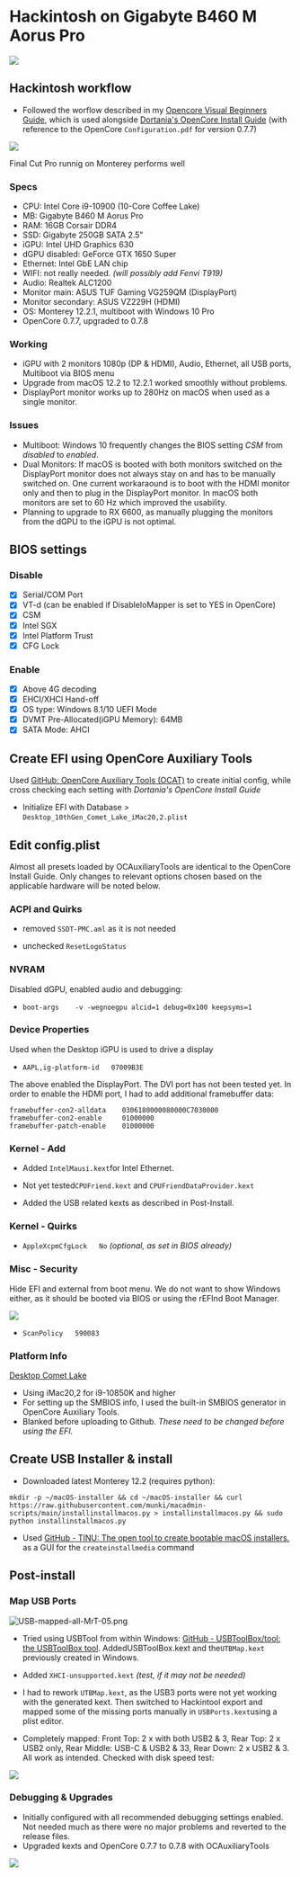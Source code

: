 # Hackintosh on Gigabyte B460 M Aorus Pro

![](/Users/christian/developer/git_projects/hackintosh-opencore/Gigabyte-B460-M-Aorus-Pro/images/55ac098ba3dfc7ef4c2e1a260d2c9067f2f3c06e.jpg)

## Hackintosh workflow

- Followed the worflow described in my [Opencore Visual Beginners Guide](https://chriswayg.gitbook.io/opencore-visual-beginners-guide/), which is used alongside [Dortania's OpenCore Install Guide](https://dortania.github.io/OpenCore-Install-Guide/) (with reference to the OpenCore `Configuration.pdf` for version 0.7.7)

![](/Users/christian/developer/git_projects/hackintosh-opencore/Gigabyte-B460-M-Aorus-Pro/images/dee6fb05f58eef4aff0559ecf1b7b5ef0e03db13.png)

Final Cut Pro runnig on Monterey performs well

### Specs

* CPU: Intel Core i9-10900 (10-Core Coffee Lake)
* MB: Gigabyte B460 M Aorus Pro
* RAM: 16GB Corsair DDR4
* SSD: Gigabyte 250GB SATA 2.5"
* iGPU: Intel UHD Graphics 630
* dGPU disabled: GeForce GTX 1650 Super
* Ethernet: Intel GbE LAN chip
* WIFI: not really needed. *(will possibly add Fenvi T919)*
* Audio: Realtek ALC1200
* Monitor main: ASUS TUF Gaming VG259QM (DisplayPort)
* Monitor secondary: ASUS VZ229H (HDMI)
* OS: Monterey 12.2.1, multiboot with Windows 10 Pro
* OpenCore 0.7.7, upgraded to 0.7.8

### Working

- iGPU with 2 monitors 1080p (DP & HDMI), Audio, Ethernet, all USB ports, Multiboot via BIOS menu
- Upgrade from macOS 12.2 to 12.2.1 worked smoothly without problems.
- DisplayPort monitor works up to 280Hz on macOS when used as a single monitor.

### Issues

- Multiboot: Windows 10 frequently changes the BIOS setting *CSM* from *disabled* to *enabled*.
- Dual Monitors: If macOS is booted with both monitors switched on the DisplayPort monitor does not always stay on and has to be manually switched on. One current workaraound is to boot with the HDMI monitor only and then to plug in the DisplayPort monitor. In macOS both monitors are set to 60 Hz which improved the usability.
- Planning to upgrade to RX 6600, as manually plugging the monitors from the dGPU to the iGPU is not optimal. 

## BIOS settings

### Disable

- [x] Serial/COM Port
- [x] VT-d (can be enabled if DisableIoMapper is set to YES in OpenCore)
- [x] CSM
- [x] Intel SGX
- [x] Intel Platform Trust
- [x] CFG Lock

### Enable

- [x] Above 4G decoding
- [x] EHCI/XHCI Hand-off
- [x] OS type: Windows 8.1/10 UEFI Mode
- [x] DVMT Pre-Allocated(iGPU Memory): 64MB
- [x] SATA Mode: AHCI

## Create EFI using OpenCore Auxiliary Tools

Used [GitHub: OpenCore Auxiliary Tools (OCAT)](https://github.com/ic005k/QtOpenCoreConfig) to create initial config, while cross checking each setting with *Dortania's OpenCore Install Guide*

- Initialize EFI with Database > `Desktop_10thGen_Comet_Lake_iMac20,2.plist`

## Edit config.plist

Almost all presets loaded by OCAuxiliaryTools are identical to the OpenCore Install Guide. Only changes to relevant options chosen based on the applicable hardware will be noted below.

### ACPI and Quirks

- removed `SSDT-PMC.aml` as it is not needed

- unchecked `ResetLogoStatus`

### NVRAM

Disabled dGPU, enabled audio and debugging:

- `boot-args    -v -wegnoegpu alcid=1 debug=0x100 keepsyms=1` 

### Device Properties

Used when the Desktop iGPU is used to drive a display

- `AAPL,ig-platform-id   07009B3E` 

The above enabled the DisplayPort. The DVI port has not been tested yet. In order to enable the HDMI port, I had to add additional framebuffer data:

```
framebuffer-con2-alldata    0306180000080000C7030000
framebuffer-con2-enable     01000000
framebuffer-patch-enable    01000000
```

### Kernel - Add

- Added `IntelMausi.kext`for Intel Ethernet. 

- Not yet tested`CPUFriend.kext` and `CPUFriendDataProvider.kext` 

- Added the USB related kexts as described in Post-Install.

### Kernel - Quirks

- `AppleXcpmCfgLock   No` *(optional, as set in BIOS already)*

### Misc - Security

Hide EFI and external from boot menu. We do not want to show Windows either, as it should be booted via BIOS or using the rEFInd Boot Manager.

![](/Users/christian/developer/git_projects/hackintosh-opencore/Gigabyte-B460-M-Aorus-Pro/images/8e70a440a5a3802470e9aa7e12791290d9f9e645.png)

- `ScanPolicy   590083`

### Platform Info

[Desktop Comet Lake](https://dortania.github.io/OpenCore-Install-Guide/config.plist/comet-lake.html#platforminfo)

- Using iMac20,2 for i9-10850K and higher
- For setting up the SMBIOS info, I used the built-in SMBIOS generator in OpenCore Auxiliary Tools.
- Blanked before uploading to Github. *These need to be changed before using the EFI.*

## Create USB Installer & install

- Downloaded latest Monterey 12.2 (requires python):

```
mkdir -p ~/macOS-installer && cd ~/macOS-installer && curl https://raw.githubusercontent.com/munki/macadmin-scripts/main/installinstallmacos.py > installinstallmacos.py && sudo python installinstallmacos.py
```

- Used [GitHub - TINU: The open tool to create bootable macOS installers.](https://github.com/ITzTravelInTime/TINU) as a GUI for the `createinstallmedia` command

## Post-install

### Map USB Ports

![USB-mapped-all-MrT-05.png](/Users/christian/developer/git_projects/hackintosh-opencore/Gigabyte-B460-M-Aorus-Pro/images/fbb5ad922b15c6484f9ff3b538a602d7a7d2cf83.png)

- Tried using USBTool from within Windows: [GitHub - USBToolBox/tool: the USBToolBox tool](https://github.com/USBToolBox/tool). AddedUSBToolBox.kext and the`UTBMap.kext` previously created in Windows.

- Added `XHCI-unsupported.kext` *(test, if it may not be needed)*

- I had to rework `UTBMap.kext`, as the USB3 ports were not yet working with the generated kext. Then switched to Hackintool export and mapped some of the missing ports manually in `USBPorts.kext`using a plist editor.

- Completely mapped: Front Top: 2 x with both USB2 & 3, Rear Top: 2 x USB2 only, Rear Middle: USB-C & USB2 & 33, Rear Down: 2 x USB2 & 3. All work as intended. Checked with disk speed test:

![](/Users/christian/developer/git_projects/hackintosh-opencore/Gigabyte-B460-M-Aorus-Pro/images/72a6fe56b2d566f7a911ccada58bd2ef56348e2b.png)

### Debugging & Upgrades

- Initially configured with all recommended debugging settings enabled. Not needed much as there were no major problems and reverted to the release files. 
- Upgraded kexts and OpenCore 0.7.7 to 0.7.8 with OCAuxiliaryTools

![](/Users/christian/developer/git_projects/hackintosh-opencore/Gigabyte-B460-M-Aorus-Pro/images/6a3422173d279b2a7930767db59b008441d57abe.png)

### 
